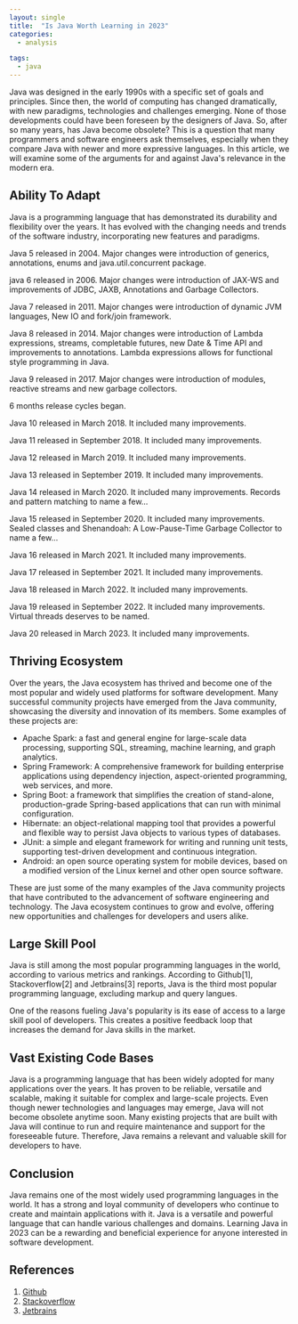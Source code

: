 ```yaml
---
layout: single
title:  "Is Java Worth Learning in 2023"
categories:
  - analysis

tags:
  - java
---
```


Java was designed in the early 1990s with a specific set of goals and principles. Since then, the world of computing has changed dramatically, with new paradigms, technologies and challenges emerging. None of those developments could have been foreseen by the designers of Java. So, after so many years, has Java become obsolete? This is a question that many programmers and software engineers ask themselves, especially when they compare Java with newer and more expressive languages. In this article, we will examine some of the arguments for and against Java's relevance in the modern era.


## Ability To Adapt

Java is a programming language that has demonstrated its durability and flexibility over the years. It has evolved with the changing needs and trends of the software industry, incorporating new features and paradigms. 

Java 5 released in 2004. Major changes were introduction of generics, annotations, enums and java.util.concurrent package.

java 6 released in 2006. Major changes were introduction of JAX-WS and improvements of JDBC, JAXB, Annotations and Garbage Collectors.

Java 7 released in 2011. Major changes were introduction of dynamic JVM languages, New IO and fork/join framework.

Java 8 released in 2014. Major changes were introduction of Lambda expressions, streams, completable futures, new Date & Time API and improvements to annotations. Lambda expressions allows for functional style programming in Java. 

Java 9 released in 2017. Major changes were introduction of modules, reactive streams and new garbage collectors.

6 months release cycles began.

Java 10 released in March 2018. It included many improvements.

Java 11 released in September 2018. It included many improvements.

Java 12 released in March 2019. It included many improvements.
 
Java 13 released in September 2019. It included many improvements.

Java 14 released in March 2020. It included many improvements. Records and pattern matching to name a few...

Java 15 released in September 2020. It included many improvements. Sealed classes and Shenandoah: A Low-Pause-Time Garbage Collector to name a few...

Java 16 released in March 2021. It included many improvements.

Java 17 released in September 2021. It included many improvements. 

Java 18 released in March 2022. It included many improvements.

Java 19 released in September 2022. It included many improvements. Virtual threads deserves to be named.

Java 20 released in March 2023. It included many improvements.


## Thriving Ecosystem

Over the years, the Java ecosystem has thrived and become one of the most popular and widely used platforms for software development. Many successful community projects have emerged from the Java community, showcasing the diversity and innovation of its members. Some examples of these projects are:

- Apache Spark: a fast and general engine for large-scale data processing, supporting SQL, streaming, machine learning, and graph analytics.
- Spring Framework: A comprehensive framework for building enterprise applications using dependency injection, aspect-oriented programming, web services, and more.
- Spring Boot: a framework that simplifies the creation of stand-alone, production-grade Spring-based applications that can run with minimal configuration.
- Hibernate: an object-relational mapping tool that provides a powerful and flexible way to persist Java objects to various types of databases.
- JUnit: a simple and elegant framework for writing and running unit tests, supporting test-driven development and continuous integration.
- Android: an open source operating system for mobile devices, based on a modified version of the Linux kernel and other open source software.

These are just some of the many examples of the Java community projects that have contributed to the advancement of software engineering and technology. The Java ecosystem continues to grow and evolve, offering new opportunities and challenges for developers and users alike.


## Large Skill Pool

Java is still among the most popular programming languages in the world, according to various metrics and rankings. According to Github[1], Stackoverflow[2] and Jetbrains[3] reports, Java is the third most popular programming language, excluding markup and query langues.   

One of the reasons fueling Java's popularity is its ease of access to a large skill pool of developers. This creates a positive feedback loop that increases the demand for Java skills in the market.


## Vast Existing Code Bases

Java is a programming language that has been widely adopted for many applications over the years. It has proven to be reliable, versatile and scalable, making it suitable for complex and large-scale projects. Even though newer technologies and languages may emerge, Java will not become obsolete anytime soon. Many existing projects that are built with Java will continue to run and require maintenance and support for the foreseeable future. Therefore, Java remains a relevant and valuable skill for developers to have.


## Conclusion 

Java remains one of the most widely used programming languages in the world. It has a strong and loyal community of developers who continue to create and maintain applications with it. Java is a versatile and powerful language that can handle various challenges and domains. Learning Java in 2023 can be a rewarding and beneficial experience for anyone interested in software development.

## References
1. [Github](https://octoverse.github.com/2022/top-programming-languages)
2. [Stackoverflow](https://survey.stackoverflow.co/2022/#most-popular-technologies-language-prof)
3. [Jetbrains](https://www.jetbrains.com/lp/devecosystem-2022/)